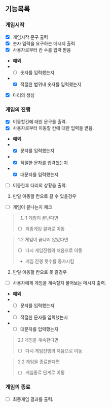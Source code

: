 ## 기능목록
### 게임시작

- [x] 게임시작 문구 출력 
- [x] 숫자 입력을 요구하는 메시지 출력
- [x] 사용자로부터 칸 수를 입력 받음
- **예외**
- -[ ] 숫자를 입력했는지
- -[x] 적절한 범위내 숫자를 입력했는지

- [x] 다리의 생성

### 게임의 진행

- [x] 이동할칸에 대한 문구를 출력.
- [x] 사용자로부터 이동할 칸에 대한 입력을 받음.
- **예외**
- -[x] 문자를 입력했는지
- -[x] 적절한 문자를 입력했는지
- -[x] 대문자를 입력했는지

- [ ] 이동한후 다리의 상황을 출력.

1. 만일 이동할 칸으로 갈 수 있을경우

- [ ] 게임이 끝나는지 체크

> 1. 1 게임이 끝난다면
> 
>-[ ] 최종게임 결과로 이동

> 1.2 게임이 끝나지 않았다면
> 
> -[ ] 다시 게임진행의 처음으로 이동
>   
> - 게임 진행 횟수를 증가시킴

2. 만일 이동할 칸으로 못 갈경우 
 
-[ ] 사용자에게 게임을 계속할지 물어보는 메시지 출력.
- **예외**
- -[ ] 문자를 입력했는지
- -[ ] 적절한 문자를 입력했는지
- -[ ] 대문자를 입력했는지
> 2.1 게임을 계속한다면
> 
> -[ ] 다시 게임진행의 처음으로 이동

> 2.2 게임을 종료한다면
> 
> -[ ] 게임종료 단계로 이동 

### 게임의 종료

- [ ] 최종게임 결과를 출력.